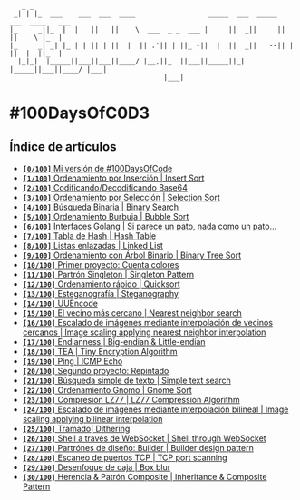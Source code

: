 ```
   _ _                                                                              
 _| | |_  ___    ___  ___  ____                  _____  ___  _____  ___  ____   ___ 
|_     _||_  |  |   ||   ||    \  ___  _ _  ___ |     ||  _||     ||   ||    \ |_  |
|_     _| _| |_ | | || | ||  |  || .'|| | ||_ -||  |  ||  _||   --|| | ||  |  ||_  |
  |_|_|  |_____||___||___||____/ |__,||_  ||___||_____||_|  |_____||___||____/ |___|
                                      |___|                                         
```

# #100DaysOfC0D3

## Índice de artículos

- [**`[0/100]`** Mi versión de #100DaysOfCode](https://medium.com/@umarquez_mx/0-100-100daysofc0d3-c952a268e057)
- [**`[1/100]`** Ordenamiento por Inserción | Insert Sort](https://medium.com/@umarquez_mx/1-100-100daysofc0d3-461329d7db3a)
- [**`[2/100]`** Codificando/Decodificando Base64](https://medium.com/@umarquez_mx/2-100-100daysofc0d3-1403726d6e2d)
- [**`[3/100]`** Ordenamiento por Selección | Selection Sort](https://medium.com/@umarquez_mx/3-100-100daysofc0d3-b92a6bc17364)
- [**`[4/100]`** Búsqueda Binaria | Binary Search](https://medium.com/@umarquez_mx/4-100-100daysofc0d3-dcda8f1af6be)
- [**`[5/100]`** Ordenamiento Burbuja | Bubble Sort](https://medium.com/@umarquez_mx/5-100-100daysofc0d3-34a17514d23b)
- [**`[6/100]`** Interfaces Golang | Si parece un pato, nada como un pato…](https://medium.com/@umarquez_mx/6-100-100daysofc0d3-f7a661dd8e1a)
- [**`[7/100]`** Tabla de Hash | Hash Table](https://medium.com/@umarquez_mx/7-100-100daysofc0d3-6eed6b4ceded)
- [**`[8/100]`** Listas enlazadas | Linked List](https://medium.com/@umarquez_mx/8-100-100daysofc0d3-755dde240e60)
- [**`[9/100]`** Ordenamiento con Árbol Binario | Binary Tree Sort](https://medium.com/@umarquez_mx/9-100-100daysofc0d3-b4a47f089b1f)
- [**`[10/100]`** Primer proyecto: Cuenta colores](https://medium.com/@umarquez_mx/10-100-100daysofc0d3-7187417844ad)
- [**`[11/100]`** Partrón Singleton | Singleton Pattern](https://medium.com/@umarquez_mx/11-100-100daysofc0d3-5d3d60c70390)
- [**`[12/100]`** Ordenamiento rápido | Quicksort](https://medium.com/@umarquez_mx/12-100-100daysofc0d3-9bf50aecde0d)
- [**`[13/100]`** Esteganografía | Steganography](https://medium.com/@umarquez_mx/13-100-100daysofc0d3-9a06e28e257)
- [**`[14/100]`** UUEncode](https://medium.com/@umarquez_mx/14-100-100daysofc0d3-ae616cce9499)
- [**`[15/100]`** El vecino más cercano | Nearest neighbor search](https://medium.com/@umarquez_mx/15-100-100daysofc0d3-237b97faa4c7)
- [**`[16/100]`** Escalado de imágenes mediante interpolación de vecinos cercanos | Image scaling applying nearest neighbor interpolation](https://medium.com/@umarquez_mx/16-100-100daysofc0d3-eef81cd44afb)
- [**`[17/100]`** Endianness | Big-endian & Little-endian](https://medium.com/@umarquez_mx/17-100-100daysofc0d3-9fd4ad3eba91)
- [**`[18/100]`** TEA | Tiny Encryption Algorithm](https://medium.com/@umarquez_mx/18-100-100daysofc0d3-294aaacd2ac1)
- [**`[19/100]`** Ping | ICMP Echo](https://medium.com/@umarquez_mx/19-100-100daysofc0d3-48b6b5d27b9c)
- [**`[20/100]`** Segundo proyecto: Repintado](https://medium.com/@umarquez_mx/20-100-100daysofc0d3-344d3b0cfc8f)
- [**`[21/100]`** Búsqueda simple de texto | Simple text search](https://medium.com/@umarquez_mx/21-100-100daysofc0d3-1650f35510ef)
- [**`[22/100]`** Ordenamiento Gnomo | Gnome Sort](https://medium.com/@umarquez_mx/22-100-100daysofc0d3-26fbe1abaf13)
- [**`[23/100]`** Compresión LZ77 | LZ77 Compression Algorithm](https://medium.com/@umarquez_mx/23-100-100daysofc0d3-50480b7112d4)
- [**`[24/100]`** Escalado de imágenes mediante interpolación bilineal | Image scaling applying bilinear interpolation](https://medium.com/@umarquez_mx/24-100-100daysofc0d3-fc49dad71761)
- [**`[25/100]`** Tramado| Dithering](https://medium.com/@umarquez_mx/25-100-100daysofc0d3-ba73c5030a95)
- [**`[26/100]`** Shell a través de WebSocket | Shell through WebSocket](https://medium.com/@umarquez_mx/26-100-100daysofc0d3-459cdd5322b1)
- [**`[27/100]`** Partrónes de diseño: Builder | Builder design pattern](https://medium.com/@umarquez_mx/27-100-100daysofc0d3-900fb24eea2d)
- [**`[28/100]`** Escaneo de puertos TCP | TCP port scanning](https://medium.com/@umarquez_mx/28-100-100daysofc0d3-7746a167e50c)
- [**`[29/100]`** Desenfoque de caja | Box blur](https://medium.com/@umarquez_mx/29-100-100daysofc0d3-8fe71f7af51e)
- [**`[30/100]`** Herencia & Patrón Composite | Inheritance & Composite Pattern](https://medium.com/@umarquez_mx/30-100-100daysofc0d3-af4ae4c2946)